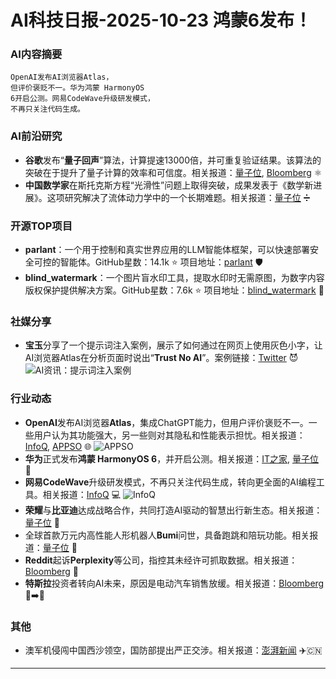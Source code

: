 
# AI科技日报-2025-10-23 鸿蒙6发布！
### **AI内容摘要**
```
OpenAI发布AI浏览器Atlas，
但评价褒贬不一。华为鸿蒙 HarmonyOS
6开启公测。网易CodeWave升级研发模式，
不再只关注代码生成。
```
### AI前沿研究
*   **谷歌**发布“**量子回声**”算法，计算提速13000倍，并可重复验证结果。该算法的突破在于提升了量子计算的效率和可信度。相关报道：[量子位](https://www.qbitai.com/2025/10/344690.html), [Bloomberg](https://www.bloomberg.com/news/articles/2025-10-22/google-unveils-quantum-computing-breakthrough-with-willow-chip) ⚛️
*   **中国数学家**在斯托克斯方程“光滑性”问题上取得突破，成果发表于《数学新进展》。这项研究解决了流体动力学中的一个长期难题。相关报道：[量子位](https://www.qbitai.com/2025/10/344341.html) ➗
### 开源TOP项目
*   **parlant**：一个用于控制和真实世界应用的LLM智能体框架，可以快速部署安全可控的智能体。GitHub星数：14.1k ⭐ 项目地址：[parlant](https://github.com/emcie-co/parlant) 🛡️
*   **blind_watermark**：一个图片盲水印工具，提取水印时无需原图，为数字内容版权保护提供解决方案。GitHub星数：7.6k ⭐ 项目地址：[blind_watermark](https://github.com/guofei9987/blind_watermark) 🔐
### 社媒分享
*   **宝玉**分享了一个提示词注入案例，展示了如何通过在网页上使用灰色小字，让AI浏览器Atlas在分析页面时说出“**Trust No AI**”。案例链接：[Twitter](https://x.com/dotey/status/1980808350683263164) 😈
    ![AI资讯：提示词注入案例](https://source.hubtoday.app/images/2025/10/news_01k869kacpfcw9e0mqapmynkc8.avif)
### 行业动态
*   **OpenAI**发布AI浏览器**Atlas**，集成ChatGPT能力，但用户评价褒贬不一。一些用户认为其功能强大，另一些则对其隐私和性能表示担忧。相关报道：[InfoQ](https://www.infoq.cn/article/yNbbpIcEcFdQpDj0Egzu?utm_source=rss&utm_medium=article), [APPSO](https://mp.weixin.qq.com/s/JXYMRKgqb6ToYKTqWIMa9w) 🌐
    ![APPSO](https://mmbiz.qpic.cn/sz_mmbiz_jpg/ePTzepwoNWMukmIhVWYK8XWd9FZlda7z4DdElAfUTEV0gJrM4LNCQOYDZKmib9mlibVI3XduS2iaHEbQWYPkPVzKA/0?wx_fmt=jpeg)
*   **华为**正式发布**鸿蒙 HarmonyOS 6**，并开启公测。相关报道：[IT之家](https://www.ithome.com/0/891/204.htm), [量子位](https://www.qbitai.com/2025/10/344652.html) 📱
*   **网易CodeWave**升级研发模式，不再只关注代码生成，转向更全面的AI编程工具。相关报道：[InfoQ](https://www.infoq.cn/article/SOE9Qzv1iutE2mrmLuiM?utm_source=rss&utm_medium=article) 💻
    ![InfoQ](https://static001.geekbang.org/static/infoq/img/infoq_icon.jpg)
*   **荣耀**与**比亚迪**达成战略合作，共同打造AI驱动的智慧出行新生态。相关报道：[量子位](https://www.qbitai.com/2025/10/344428.html) 🚗
*   全球首款万元内高性能人形机器人**Bumi**问世，具备跑跳和陪玩功能。相关报道：[量子位](https://www.qbitai.com/2025/10/344427.html) 🤖
*   **Reddit**起诉**Perplexity**等公司，指控其未经许可抓取数据。相关报道：[Bloomberg](https://www.bloomberg.com/news/articles/2025-10-22/reddit-sues-perplexity-others-over-alleged-data-scraping) 📰
*   **特斯拉**投资者转向AI未来，原因是电动汽车销售放缓。相关报道：[Bloomberg](https://www.bloomberg.com/news/articles/2025-10-22/tesla-stops-growing-so-investors-pivot-to-dreams-of-an-ai-future) 🚗➡️🤖
### 其他
*   澳军机侵闯中国西沙领空，国防部提出严正交涉。相关报道：[澎湃新闻](https://www.thepaper.cn/newsDetail_forward_31822301) ✈️🇨🇳
---